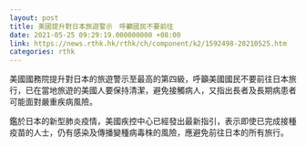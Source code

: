 ```yaml
---
layout: post
title: 美國提升對日本旅遊警示　呼籲國民不要前往
date: 2021-05-25 09:29:19.000000000 +08:00
link: https://news.rthk.hk/rthk/ch/component/k2/1592498-20210525.htm
categories: rthk
---
```


美國國務院提升對日本的旅遊警示至最高的第四級，呼籲美國國民不要前往日本旅行，已在當地旅遊的美國人要保持清潔，避免接觸病人，又指出長者及長期病患者可能面對嚴重疾病風險。

鑑於日本的新型肺炎疫情，美國疾控中心已經發出最新指引，表示即使已完成接種疫苗的人士，仍有感染及傳播變種病毒株的風險，應避免前往日本的所有旅行。
